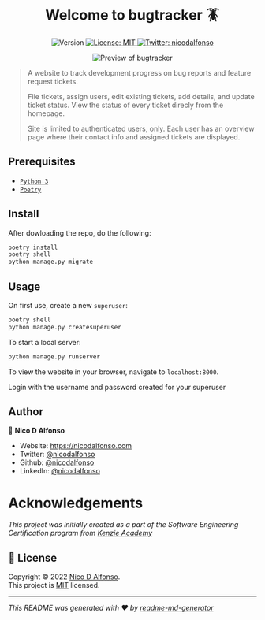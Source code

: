 <h1 align="center">Welcome to bugtracker 🪳</h1>
<p align="center">
  <img alt="Version" src="https://img.shields.io/badge/version-0.1.0-blue.svg?cacheSeconds=2592000" />
  <a href="https://mit-license.org/" target="_blank">
    <img alt="License: MIT" src="https://img.shields.io/badge/License-MIT-yellow.svg" />
  </a>
  <a href="https://twitter.com/nicodalfonso" target="_blank">
    <img alt="Twitter: nicodalfonso" src="https://img.shields.io/twitter/follow/nicodalfonso.svg?style=social" />
  </a>
</p>
<p align="center">
  <img alt="Preview of bugtracker" src="./preview.gif" />
</p>

> A website to track development progress on bug reports and feature request tickets.
>
> File tickets, assign users, edit existing tickets, add details, and update ticket status. View the status of every ticket direcly from the homepage.
>
> Site is limited to authenticated users, only. Each user has an overview page where their contact info and assigned tickets are displayed.

## Prerequisites
- [`Python 3`](https://www.python.org/downloads/)
- [`Poetry`](https://python-poetry.org/)

## Install

After dowloading the repo, do the following:

```sh
poetry install
poetry shell
python manage.py migrate
```

## Usage

On first use, create a new `superuser`:

```sh
poetry shell
python manage.py createsuperuser
```

To start a local server:

```sh
python manage.py runserver
```

To view the website in your browser, navigate to `localhost:8000`.

Login with the username and password created for your superuser

## Author

👤 **Nico D Alfonso**

* Website: https://nicodalfonso.com
* Twitter: [@nicodalfonso](https://twitter.com/nicodalfonso)
* Github: [@nicodalfonso](https://github.com/nicodalfonso)
* LinkedIn: [@nicodalfonso](https://linkedin.com/in/nicodalfonso)

# Acknowledgements

_This project was initially created as a part of the Software Engineering Certification program from [Kenzie Academy](https://kenzie.academy)_

## 📝 License

Copyright © 2022 [Nico D Alfonso](https://github.com/nicodalfonso).<br />
This project is [MIT](https://mit-license.org/) licensed.

***
_This README was generated with ❤️ by [readme-md-generator](https://github.com/kefranabg/readme-md-generator)_